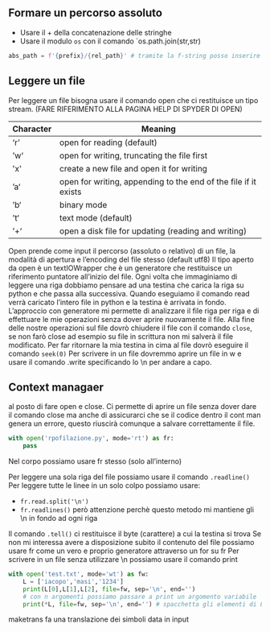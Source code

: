```python

```

## Formare un percorso assoluto
- Usare il + della concatenazione delle stringhe
- Usare il modulo `os` con il comando `os.path.join(str,str)
```python
abs_path = f'{prefix}/{rel_path}' # tramite la f-string posso inserire automaticamente dentro la stringa stessa delle variabili
```

## Leggere un file
Per leggere un file bisogna usare il comando open che ci restituisce un tipo stream. (FARE RIFERIMENTO ALLA PAGINA HELP DI SPYDER DI OPEN)

| Character | Meaning                                                         |
| --------- | --------------------------------------------------------------- |
| ‘r’       | open for reading (default)                                      |
| ’w‘       | open for writing, truncating the file first                     |
| 'x'       | create a new file and open it for writing                       |
| ’a‘       | open for writing, appending to the end of the file if it exists |
| ’b‘       | binary mode                                                     |
| ’t‘       | text mode (default)                                             |
| ’+‘       | open a disk file for updating (reading and writing)             |


Open prende come input il percorso (assoluto o relativo) di un file, la modalità di apertura e l’encoding del file stesso (default utf8)
Il tipo aperto da open è un textIOWrapper che è un generatore che restituisce un riferimento puntatore all’inizio del file. Ogni volta che immaginiamo di leggere una riga dobbiamo pensare ad una testina che carica la riga su python e che passa alla successiva. Quando eseguiamo il comando read verrà caricato l’intero file in python e la testina è arrivata in fondo.
L’approccio con generatore mi permette di analizzare il file riga per riga e di effettuare le mie operazioni senza dover aprire nuovamente il file.
Alla fine delle nostre operazioni sul file dovrò chiudere il file con il comando `close`, se non farò close ad esempio su file in scrittura non mi salverà il file modificato.
Per far ritornare la mia testina in cima al file dovrò eseguire il comando `seek(0)`
Per scrivere in un file dovremmo aprire un file in w e usare il comando .write specificando lo \n per andare a capo.

## Context managaer
al posto di fare open e close. Ci permette di aprire un file senza dover dare il comando close ma anche di assicurarci che se il codice dentro il cont man genera un errore, questo riuscirà comunque a salvare correttamente il file.

```python
with open('rpofilazione.py', mode='rt') as fr:
	pass
```

Nel corpo possiamo usare fr stesso (solo all’interno)

Per leggere una sola riga del file possiamo usare il comando `.readline()` 
Per leggere tutte le linee in un solo colpo possiamo usare:
- `fr.read.split('\n')`
- `fr.readlines()` però attenzione perchè questo metodo mi mantiene gli \n in fondo ad ogni riga

Il comando `.tell()` ci restituisce il byte (carattere) a cui la testina si trova
Se non mi interessa avere a disposizione subito il contenuto del file possiamo usare fr come un vero e proprio generatore attraverso un for su fr
Per scrivere in un file senza utilizzare \n possiamo usare il comando print
```python
with open('test.txt', mode='wt') as fw:
	L = ['iacopo','masi','1234']
	print(L[0],L[1],L[2], file=fw, sep='\n', end='')
	# con n argomenti possiamo passare a print un argomento variabile
	print(*L, file=fw, sep='\n', end='') # spacchetta gli elementi di L e li scrive dentro il file (letteramente fa un print nel file)
```

maketrans fa una translazione dei simboli data in input 
